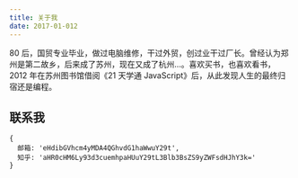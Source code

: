 ```yaml
---
title: 关于我
date: 2017-01-012
---
```


80 后，国贸专业毕业，做过电脑维修，干过外贸，创过业干过厂长。曾经认为郑州是第二故乡，后来成了苏州，现在又成了杭州...。喜欢买书，也喜欢看书，2012 年在苏州图书馆借阅《21 天学通 JavaScript》后，从此发现人生的最终归宿还是编程。

## 联系我

```
{
  邮箱: 'eHdibGVhcm4yMDA4QGhvdG1haWwuY29t',
  知乎: 'aHR0cHM6Ly93d3cuemhpaHUuY29tL3Blb3BsZS9yZWFsdHJhY3k='
}
```
